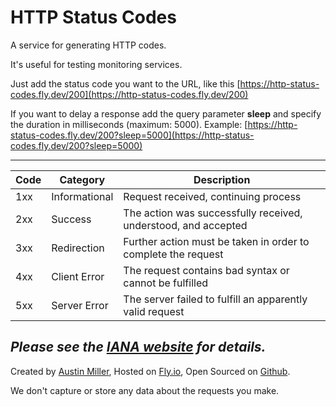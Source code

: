 # HTTP Status Codes
A service for generating HTTP codes.

It's useful for testing monitoring services.

Just add the status code you want to the URL, like this [https://http-status-codes.fly.dev/200](https://http-status-codes.fly.dev/200)

If you want to delay a response add the query parameter **sleep** and specify the duration in milliseconds (maximum: 5000). Example: [https://http-status-codes.fly.dev/200?sleep=5000](https://http-status-codes.fly.dev/200?sleep=5000)

---
| Code | Category | Description |
| ---- | -------- | ----------- |
| 1xx | Informational | Request received, continuing process |
| 2xx | Success | The action was successfully received, understood, and accepted |
| 3xx | Redirection | Further action must be taken in order to complete the request |
| 4xx | Client Error | The request contains bad syntax or cannot be fulfilled |
| 5xx | Server Error | The server failed to fulfill an apparently valid request |

*Please see the [IANA website](https://www.iana.org/assignments/http-status-codes/http-status-codes.xhtml) for details.*
---
Created by [Austin Miller](https://austinmiller.dev), Hosted on [Fly.io](https://fly.io), Open Sourced on [Github](https://github.com/armiiller/http-status-codes).

We don't capture or store any data about the requests you make.